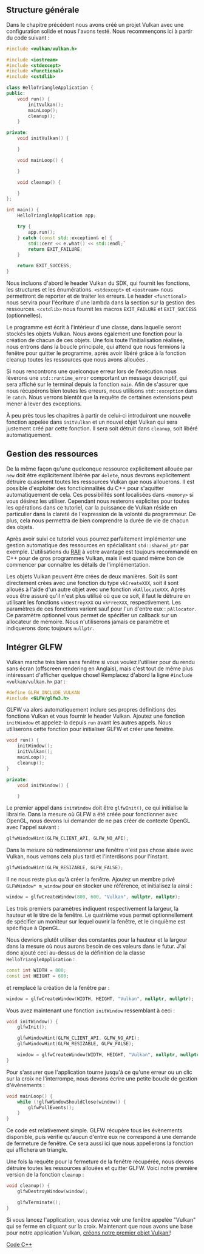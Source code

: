 ## Structure générale

Dans le chapitre précédent nous avons créé un projet Vulkan avec une configuration solide et nous l'avons testé. Nous
recommençons ici à partir du code suivant :

```c++
#include <vulkan/vulkan.h>

#include <iostream>
#include <stdexcept>
#include <functional>
#include <cstdlib>

class HelloTriangleApplication {
public:
    void run() {
        initVulkan();
        mainLoop();
        cleanup();
    }

private:
    void initVulkan() {

    }

    void mainLoop() {

    }

    void cleanup() {

    }
};

int main() {
    HelloTriangleApplication app;

    try {
        app.run();
    } catch (const std::exception& e) {
        std::cerr << e.what() << std::endl;`
        return EXIT_FAILURE;
    }

    return EXIT_SUCCESS;
}
```

Nous incluons d'abord le header Vulkan du SDK, qui fournit les fonctions, les structures et les énumérations.
`<stdexcept>` et `<iostream>` nous permettront de reporter et de traiter les erreurs. Le header `<functional>` nous 
servira pour l'écriture d'une lambda dans la section sur la gestion des ressources. `<cstdlib>` nous fournit les macros
`EXIT_FAILURE` et `EXIT_SUCCESS` (optionnelles).

Le programme est écrit à l'intérieur d'une classe, dans laquelle seront stockés les objets Vulkan. Nous avons également
une fonction pour la création de chacun de ces objets. Une fois toute l'initialisation réalisée, nous entrons dans la
boucle principale, qui attend que nous fermions la fenêtre pour quitter le programme, après avoir libéré grâce à la
fonction cleanup toutes les ressources que nous avons allouées .

Si nous rencontrons une quelconque erreur lors de l'exécution nous lèverons une `std::runtime_error` comportant un
message descriptif, qui sera affiché sur le terminal depuis la fonction `main`. Afin de s'assurer que nous récupérons
bien toutes les erreurs, nous utilisons `std::exception` dans le `catch`. Nous verrons bientôt que la requête de
certaines extensions peut mener à lever des exceptions.

À peu près tous les chapitres à partir de celui-ci introduiront une nouvelle fonction appelée dans `initVulkan` et un
nouvel objet Vulkan qui sera justement créé par cette fonction. Il sera soit détruit dans `cleanup`, soit libéré 
automatiquement.

## Gestion des ressources

De la même façon qu'une quelconque ressource explicitement allouée par `new` doit être explicitement libérée par `delete`, nous
devrons explicitement détruire quasiment toutes les ressources Vulkan que nous allouerons. Il est possible d'exploiter
des fonctioinnalités du C++ pour s'aquitter automatiquement de cela. Ces possibilités sont localisées dans `<memory>` si
vous désirez les utiliser. Cependant nous resterons explicites pour toutes les opérations dans ce tutoriel, car la
puissance de Vulkan réside en particulier dans la clareté de l'expression de la volonté du programmeur. De plus, cela
nous permettra de bien comprendre la durée de vie de chacun des objets.

Après avoir suivi ce tutoriel vous pourrez parfaitement implémenter une gestion automatique des ressources en
spécialisant `std::shared_ptr` par exemple. L'utilisations du [RAII](https://en.wikipedia.org/wiki/Resource_Acquisition_Is_Initialization)
à votre avantage est toujours recommandé en C++ pour de gros programmes Vulkan, mais il est quand même bon de
commencer par connaître les détails de l'implémentation.

Les objets Vulkan peuvent être crées de deux manières. Soit ils sont directement crées avec une fonction du type
`vkCreateXXX`, soit il sont alloués à l'aide d'un autre objet avec une fonction `vkAllocateXXX`. Après vous
être assuré qu'il n'est plus utilisé où que ce soit, il faut le détruire en utilisant les fonctions
`vkDestroyXXX` ou `vkFreeXXX`, respectivement. Les paramètres de ces fonctions varient sauf pour l'un d'entre eux :
`pAllocator`. Ce paramètre optionnel vous permet de spécifier un callback sur un allocateur de mémoire. Nous
n'utiliserons jamais ce paramètre et indiquerons donc toujours `nullptr`.

## Intégrer GLFW

Vulkan marche très bien sans fenêtre si vous voulez l'utiliser pour du rendu sans écran (offscreen rendering en
Anglais), mais c'est tout de même plus intéressant d'afficher quelque chose! Remplacez d'abord la ligne
`#include <vulkan/vulkan.h>` par :

```c++
#define GLFW_INCLUDE_VULKAN
#include <GLFW/glfw3.h>
```

GLFW va alors automatiquement inclure ses propres définitions des fonctions Vulkan et vous fournir le header Vulkan.
Ajoutez une fonction `initWindow` et appelez-la depuis `run` avant les autres appels. Nous utiliserons cette fonction
pour initialiser GLFW et créer une fenêtre.

```c++
void run() {
    initWindow();
    initVulkan();
    mainLoop();
    cleanup();
}

private:
    void initWindow() {

    }
```

Le premier appel dans `initWindow` doit être `glfwInit()`, ce qui initialise la librairie. Dans la mesure où GLFW a été
créée pour fonctionner avec OpenGL, nous devons lui demander de ne pas créer de contexte OpenGL avec l'appel suivant :

```c++
glfwWindowHint(GLFW_CLIENT_API, GLFW_NO_API);
```

Dans la mesure où redimensionner une fenêtre n'est pas chose aisée avec Vulkan, nous verrons cela plus tard et
l'interdisons pour l'instant.

```c++
glfwWindowHint(GLFW_RESIZABLE, GLFW_FALSE);
```

Il ne nous reste plus qu'à créer la fenêtre. Ajoutez un membre privé `GLFWWindow* m_window` pour en stocker une
référence, et initialisez la ainsi :

```c++
window = glfwCreateWindow(800, 600, "Vulkan", nullptr, nullptr);
```

Les trois premiers paramètres indiquent respectivement la largeur, la hauteur et le titre de la fenêtre. Le quatrième 
vous permet optionnellement de spécifier un moniteur sur lequel ouvrir la fenêtre, et le cinquième est spécifique à 
OpenGL.

Nous devrions plutôt utiliser des constantes pour la hauteur et la largeur dans la mesure où nous aurons besoin de ces
valeurs dans le futur. J'ai donc ajouté ceci au-dessus de la définition de la classe `HelloTriangleApplication` :

```c++
const int WIDTH = 800;
const int HEIGHT = 600;
```

et remplacé la création de la fenêtre par :

```c++
window = glfwCreateWindow(WIDTH, HEIGHT, "Vulkan", nullptr, nullptr);
```

Vous avez maintenant une fonction `initWindow` ressemblant à ceci :

```c++
void initWindow() {
    glfwInit();

    glfwWindowHint(GLFW_CLIENT_API, GLFW_NO_API);
    glfwWindowHint(GLFW_RESIZABLE, GLFW_FALSE);

    window = glfwCreateWindow(WIDTH, HEIGHT, "Vulkan", nullptr, nullptr);
}
```

Pour s'assurer que l'application tourne jusqu'à ce qu'une erreur ou un clic sur la croix ne l'interrompe, nous
devons écrire une petite boucle de gestion d'évènements :

```c++
void mainLoop() {
    while (!glfwWindowShouldClose(window)) {
        glfwPollEvents();
    }
}
```

Ce code est relativement simple. GLFW récupère tous les évènements disponible, puis vérifie qu'aucun d'entre eux ne
correspond à une demande de fermeture de fenêtre. Ce sera aussi ici que nous appellerons la fonction qui affichera un
triangle.

Une fois la requête pour la fermeture de la fenêtre récupérée, nous devons détruire toutes les ressources allouées et
quitter GLFW. Voici notre première version de la fonction `cleanup` :

```c++
void cleanup() {
    glfwDestroyWindow(window);

    glfwTerminate();
}
```

Si vous lancez l'application, vous devriez voir une fenêtre appelée "Vulkan" qui se ferme en cliquant sur la croix.
Maintenant que nous avons une base pour notre application Vulkan, [créons notre premier objet Vulkan!](!fr/Dessiner_un_triangle/Mise_en_place/Instance)!

[Code C++](/code/00_base_code.cpp)
